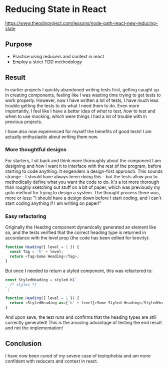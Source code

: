 # Reducing State in React

https://www.theodinproject.com/lessons/node-path-react-new-reducing-state

## Purpose

- Practice using reducers and context in react
- Employ a strict TDD methodology

## Result

In earlier projects I quickly abandoned writing tests first, getting caught up in creating components, feeling like I was wasting time trying to get tests to work properly. However, now I have written a lot of tests, I have much less trouble getting the tests to do what I need them to do. Even more importantly, I feel like I have a better idea of _what_ to test, _how_ to test and when to use mocking, which were things I had a lot of trouble with in previous projects.

I have also now experienced for myself the benefits of good tests! I am actually enthusiastic about writing them now.

### More thoughtful designs

For starters, I sit back and think more thoroughly about the component I am designing and how I want it to interface with the rest of the program, before starting to code anything. It engenders a design-first approach. This sounds strange - I should have always been doing this - but the tests allow you to methodically define what you want the code to do. It's a lot more thorough than roughly sketching out stuff on a bit of paper, which was previously my goto method for trying to design a system. The thought process there was, more or less: "I should have a design down before I start coding, and I can't start coding anything if I am writing on paper!"

### Easy refactoring

Originally the Heading component dynamically generated an element like so, and the tests verified that the correct heading type is returned in accordance with the level prop (the code has been edited for brevity):

```js
function Heading({ level = 1 }) {
  const Tag = 'h' + level;
  return <Tag>Some Heading</Tag>;
}
```

But once I needed to return a styled component, this was refactored to:

```js
const StyledHeading = styled.h1`
  /* styles */
`;

function Heading({ level = 1 }) {
  return <StyledHeading as={'h' + level}>Some Styled Heading</StyledHeading>;
}
```

And upon save, the test runs and confirms that the heading types are still correctly generated! This is the amazing advantage of testing the end result and not the implementation!

## Conclusion

I have now been cured of my severe case of testophobia and am more confident with reducers and context in react.
